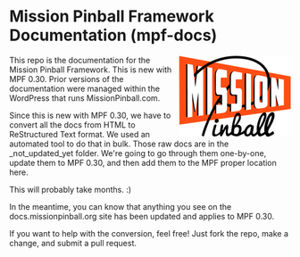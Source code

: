 Mission Pinball Framework Documentation (mpf-docs)
==================================================

<img align="right" height="146" src="_static/images/mpf-logo-200.png"/>

This repo is the documentation for the Mission Pinball Framework. This
is new with MPF 0.30. Prior versions of the documentation were managed
within the WordPress that runs MissionPinball.com.

Since this is new with MPF 0.30, we have to convert all the docs from
HTML to ReStructured Text format. We used an automated tool to do that
in bulk. Those raw docs are in the _not_updated_yet folder. We're going
to go through them one-by-one, update them to MPF 0.30, and then add
them to the MPF proper location here.

This will probably take months. :)

In the meantime, you can know that anything you see on the
docs.missionpinball.org site has been updated and applies to MPF 0.30.

If you want to help with the conversion, feel free! Just fork the repo,
make a change, and submit a pull request.
